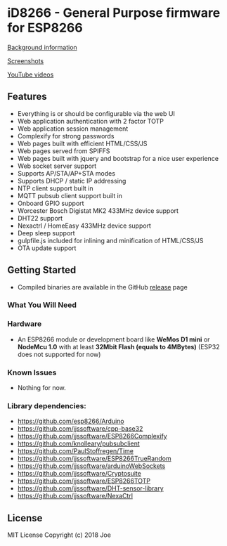 # iD8266 - General Purpose firmware for ESP8266

[Background information](https://jjssoftware.github.io/id8266-aka-skynet/)

[Screenshots](screenshots/SCREENSHOTS.md)

[YouTube videos](https://www.youtube.com/channel/UCa_exk34O_W2tTnGeHXw5Og)

## Features
* Everything is or should be configurable via the web UI
* Web application authentication with 2 factor TOTP
* Web application session management
* Complexify for strong passwords
* Web pages built with efficient HTML/CSS/JS
* Web pages served from SPIFFS
* Web pages built with jquery and bootstrap for a nice user experience
* Web socket server support
* Supports AP/STA/AP+STA modes
* Supports DHCP / static IP addressing
* NTP client support built in
* MQTT pubsub client support built in
* Onboard GPIO support
* Worcester Bosch Digistat MK2 433MHz device support
* DHT22 support
* Nexactrl / HomeEasy 433MHz device support
* Deep sleep support
* gulpfile.js included for inlining and minification of HTML/CSS/JS
* OTA update support

## Getting Started
* Compiled binaries are available in the GitHub [release](https://github.com/jjssoftware/iD8266/releases) page

### What You Will Need
### Hardware
* An ESP8266 module or development board like **WeMos D1 mini** or **NodeMcu 1.0** with at least **32Mbit Flash (equals to 4MBytes)** (ESP32 does not supported for now)

### Known Issues
* Nothing for now.

### Library dependencies:

* https://github.com/esp8266/Arduino 
* https://github.com/jjssoftware/cpp-base32
* https://github.com/jjssoftware/ESP8266Complexify
* https://github.com/knolleary/pubsubclient
* https://github.com/PaulStoffregen/Time
* https://github.com/jjssoftware/ESP8266TrueRandom
* https://github.com/jjssoftware/arduinoWebSockets
* https://github.com/jjssoftware/Cryptosuite
* https://github.com/jjssoftware/ESP8266TOTP
* https://github.com/jjssoftware/DHT-sensor-library
* https://github.com/jjssoftware/NexaCtrl

## License

MIT License
Copyright (c) 2018 Joe
